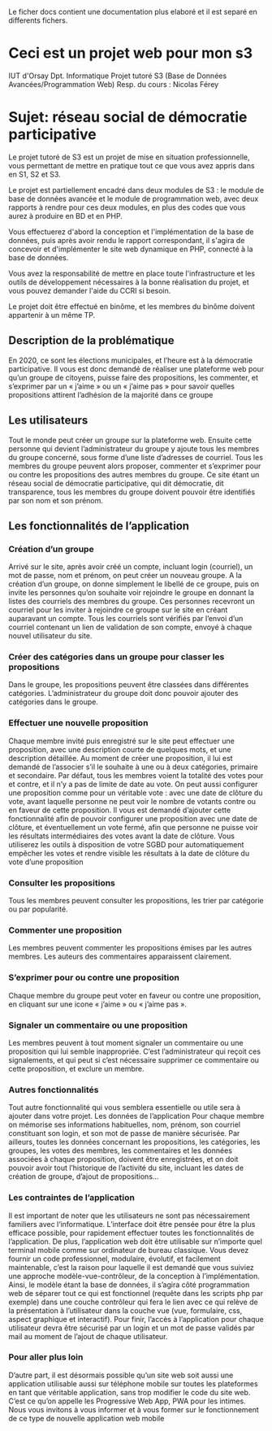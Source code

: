Le ficher docs contient une documentation plus elaboré et il est separé en differents fichers.

# Ceci est un projet web pour mon s3

IUT d'Orsay
Dpt. Informatique
Projet tutoré S3 (Base de Données Avancées/Programmation Web)
Resp. du cours : Nicolas Férey

# Sujet: réseau social de démocratie participative

Le projet tutoré de S3 est un projet de mise en situation professionnelle, vous permettant de mettre en pratique tout ce que vous avez appris dans en S1, S2 et S3.

Le projet est partiellement encadré dans deux modules de S3 : le module de base de données avancée et le module de programmation web, avec deux rapports à rendre pour ces deux modules, en plus des codes que vous aurez à produire en BD et en PHP.

Vous effectuerez d'abord la conception et l'implémentation de la base de données, puis après avoir rendu le rapport correspondant, il s'agira de concevoir et d'implémenter le site web dynamique en PHP, connecté à la base de données.

Vous avez la responsabilité de mettre en place toute l'infrastructure et les outils de développement nécessaires à la bonne réalisation du projet, et vous pouvez demander l'aide du CCRI si besoin.

Le projet doit être effectué en binôme, et les membres du binôme doivent appartenir à un même TP.

## Description de la problématique

En 2020, ce sont les élections municipales, et l’heure est à la démocratie participative. Il vous
est donc demandé de réaliser une plateforme web pour qu’un groupe de citoyens, puisse faire
des propositions, les commenter, et s’exprimer par un « j’aime » ou un « j’aime pas » pour
savoir quelles propositions attirent l’adhésion de la majorité dans ce groupe

## Les utilisateurs

Tout le monde peut créer un groupe sur la plateforme web. Ensuite cette personne qui devient
l’administrateur du groupe y ajoute tous les membres du groupe concerné, sous forme d’une
liste d’adresses de courriel. Tous les membres du groupe peuvent alors proposer, commenter
et s’exprimer pour ou contre les propositions des autres membres du groupe. Ce site étant un
réseau social de démocratie participative, qui dit démocratie, dit transparence, tous les
membres du groupe doivent pouvoir être identifiés par son nom et son prénom.

## Les fonctionnalités de l’application

### Création d’un groupe

Arrivé sur le site, après avoir créé un compte, incluant login (courriel), un mot de passe, nom et
prénom, on peut créer un nouveau groupe. A la création d’un groupe, on donne simplement le
libellé de ce groupe, puis on invite les personnes qu’on souhaite voir rejoindre le groupe en
donnant la listes des courriels des membres du groupe. Ces personnes recevront un courriel
pour les inviter à rejoindre ce groupe sur le site en créant auparavant un compte. Tous les
courriels sont vérifiés par l’envoi d’un courriel contenant un lien de validation de son compte,
envoyé à chaque nouvel utilisateur du site.

### Créer des catégories dans un groupe pour classer les propositions

Dans le groupe, les propositions peuvent être classées dans différentes catégories.
L’administrateur du groupe doit donc pouvoir ajouter des catégories dans le groupe.

### Effectuer une nouvelle proposition

Chaque membre invité puis enregistré sur le site peut effectuer une proposition, avec une
description courte de quelques mots, et une description détaillée. Au moment de créer une
proposition, il lui est demandé de l’associer s’il le souhaite à une ou à deux catégories, primaire
et secondaire. Par défaut, tous les membres voient la totalité des votes pour et contre, et il n’y a
pas de limite de date au vote.
On peut aussi configurer une proposition comme pour un véritable vote : avec une date de
clôture du vote, avant laquelle personne ne peut voir le nombre de votants contre ou en faveur
de cette proposition. Il vous est demandé d’ajouter cette fonctionnalité afin de pouvoir configurer
une proposition avec une date de clôture, et éventuellement un vote fermé, afin que personne
ne puisse voir les résultats intermédiaires des votes avant la date de clôture. Vous utiliserez les
outils à disposition de votre SGBD pour automatiquement empêcher les votes et rendre visible
les résultats à la date de clôture du vote d’une proposition

### Consulter les propositions

Tous les membres peuvent consulter les propositions, les trier par catégorie ou par popularité.

### Commenter une proposition

Les membres peuvent commenter les propositions émises par les autres membres. Les auteurs
des commentaires apparaissent clairement.

### S’exprimer pour ou contre une proposition

Chaque membre du groupe peut voter en faveur ou contre une proposition, en cliquant sur une
icone « j’aime » ou « j’aime pas ».

### Signaler un commentaire ou une proposition

Les membres peuvent à tout moment signaler un commentaire ou une proposition qui lui
semble inappropriée. C’est l’administrateur qui reçoit ces signalements, et qui peut si c’est
nécessaire supprimer ce commentaire ou cette proposition, et exclure un membre.

### Autres fonctionnalités

Tout autre fonctionnalité qui vous semblera essentielle ou utile sera à ajouter dans votre projet.
Les données de l’application
Pour chaque membre on mémorise ses informations habituelles, nom, prénom, son courriel
constituant son login, et son mot de passe de manière sécurisée. Par ailleurs, toutes les
données concernant les propositions, les catégories, les groupes, les votes des membres, les
commentaires et les données associées à chaque proposition, doivent être enregistrées, et on
doit pouvoir avoir tout l’historique de l’activité du site, incluant les dates de création de groupe,
d’ajout de propositions...

### Les contraintes de l’application

Il est important de noter que les utilisateurs ne sont pas nécessairement familiers avec
l‘informatique. L’interface doit être pensée pour être la plus efficace possible, pour rapidement
effectuer toutes les fonctionnalités de l’application. De plus, l’application web doit être utilisable
sur n’importe quel terminal mobile comme sur ordinateur de bureau classique.
Vous devez fournir un code professionnel, modulaire, évolutif, et facilement maintenable, c’est
la raison pour laquelle il est demandé que vous suiviez une approche modèle-vue-contrôleur,
de la conception à l’implémentation. Ainsi, le modèle étant la base de données, il s’agira côté
programmation web de séparer tout ce qui est fonctionnel (requête dans les scripts php par
exemple) dans une couche contrôleur qui fera le lien avec ce qui relève de la présentation à
l’utilisateur dans la couche vue (vue, formulaire, css, aspect graphique et interactif).
Pour finir, l’accès à l’application pour chaque utilisateur devra être sécurisé par un login et un
mot de passe validés par mail au moment de l’ajout de chaque utilisateur.

### Pour aller plus loin

D’autre part, il est désormais possible qu’un site web soit aussi une application utilisable aussi
sur téléphone mobile sur toutes les plateformes en tant que véritable application, sans trop
modifier le code du site web. C’est ce qu’on appelle les Progressive Web App, PWA pour les
intimes. Nous vous invitons à vous informer et à vous former sur le fonctionnement de ce type
de nouvelle application web mobile
